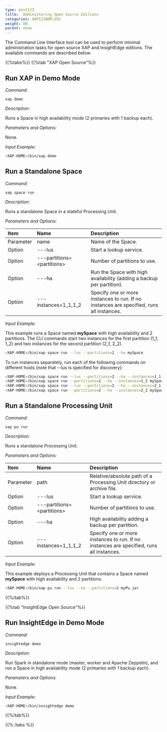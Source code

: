 ```yaml
---
type: post123
title:  Administering Open Source Editions
categories: XAP123ADM,OSS
weight: 80
parent: none
---
```

 
The Command Line Interface tool can be used to perform minimal administration tasks for open source XAP and InsightEdge editions. The available commands are described below.

{{%tabs%}}
{{%tab "XAP Open Source"%}}

## Run XAP in Demo Mode

*Command:* 

`xap demo`

*Description:* 

Runs a Space in high availability mode (2 primaries with 1 backup each).

*Parameters and Options:*

None.
 
*Input Example:*

```bash
<XAP-HOME>/bin/xap demo
``` 


## Run a Standalone Space

*Command:* 

`xap space run`

*Description:* 

Runs a standalone Space in a stateful Processing Unit.

*Parameters and Options:*


| Item | Name | Description |
|:-----|:-----|:------------|
| Parameter | name | Name of the Space. |
| Option    | ---lus| Start a lookup service. |
| Option    | ---partitions=\<partitions\> |Number of partitions to use.|
| Option    | ---ha | Run the Space with high availability (adding a backup per partition). |
| Option    | ---instances=1_1,1_2 | Specify one or more instances to run. If no instances are specified, runs all instances.|
 

*Input Example:*

This example runs a Space named **mySpace** with high availability and 2 partitions. The CLI commands start two instances for the first partition (1_1, 1_2) and two instances for the second partition (2_1, 2_2).

```bash
<XAP-HOME>/bin/xap space run --lus --partitions=2 --ha mySpace
```

To run instances separately, run each of the following commands on different hosts (note that --lus is specified for discovery):

```bash
<XAP-HOME>/bin/xap space run --lus --partitions=2 --ha --instances=1_1 mySpace
<XAP-HOME>/bin/xap space run --partitions=2 --ha --instances=1_2 mySpace
<XAP-HOME>/bin/xap space run --lus --partitions=2 --ha --instances=2_1 mySpace
<XAP-HOME>/bin/xap space run --partitions=2 --ha --instances=2_2 mySpace
```

## Run a Standalone Processing Unit

*Command:* 

`xap pu run`

*Description:* 

Runs a standalone Processing Unit.

*Parameters and Options:*


| Item | Name | Description |
|:-----|:-----|:------------|
| Parameter | path | Relative/absolute path of a Processing Unit directory or archive file.|
| Option    | ---lus| Start a lookup service. |
| Option    | ---partitions=\<partitions\> |Number of partitions to use.|
| Option    | ---ha | High availability adding a backup per partition. |
| Option    | ---instances=1_1,1_2 | Specify one or more instances to run. If no instances are specified, runs all instances.|


*Input Example:*

This example deploys a Processing Unit that contains a Space named **mySpace** with high availability and 2 partitions. 

```bash
<XAP-HOME>/bin/xap pu run --lus --ha --partitions=2 myPu.jar
```

{{%/tab%}}

{{%tab "InsightEdge Open Source"%}}

## Run InsightEdge in Demo Mode

*Command:*

`insightedge demo`

*Description:*

Run Spark in standalone mode (master, worker and Apache Zeppelin), and run a Space in high availability mode (2 primaries with 1 backup each).

*Parameters and Options:*

None.

*Input Example:*

```bash
<XAP-HOME>/bin/insightedge demo
```

{{%/tab%}}

{{% /tabs %}}